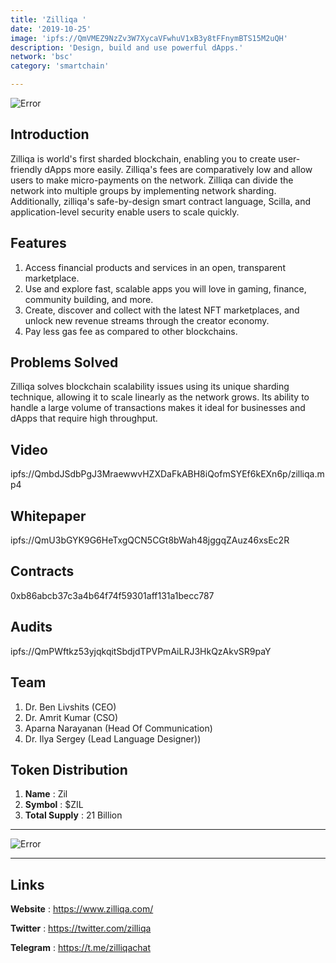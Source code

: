```yaml
---
title: 'Zilliqa '
date: '2019-10-25'
image: 'ipfs://QmVMEZ9NzZv3W7XycaVFwhuV1xB3y8tFFnymBTS15M2uQH'
description: 'Design, build and use powerful dApps.'
network: 'bsc'
category: 'smartchain'

---
```


![Error](ipfs://QmSFoGduAK17gCkHN78hC28m4pMLDpQcxdu3NvVdUapCaC)

## Introduction

Zilliqa is world's first sharded blockchain, enabling you to create user-friendly dApps more easily. Zilliqa's fees are comparatively low and allow users to make micro-payments on the network. Zilliqa can divide the network into multiple groups by implementing network sharding. Additionally, zilliqa's safe-by-design smart contract language, Scilla, and application-level security enable  users to scale quickly.


## Features

1. Access financial products and services in an open, transparent marketplace.
2. Use and explore fast, scalable apps you will love in gaming, finance, community building, and more.
3. Create, discover and collect with the latest NFT marketplaces, and unlock new revenue streams through the creator economy.
4. Pay less gas fee as compared to other blockchains.

## Problems Solved

Zilliqa solves blockchain scalability issues using its unique sharding technique, allowing it to scale linearly as the network grows. Its ability to handle a large volume of transactions makes it ideal for businesses and dApps that require high throughput.

## Video

ipfs://QmbdJSdbPgJ3MraewwvHZXDaFkABH8iQofmSYEf6kEXn6p/zilliqa.mp4

## Whitepaper

ipfs://QmU3bGYK9G6HeTxgQCN5CGt8bWah48jggqZAuz46xsEc2R

## Contracts

0xb86abcb37c3a4b64f74f59301aff131a1becc787

## Audits

ipfs://QmPWftkz53yjqkqitSbdjdTPVPmAiLRJ3HkQzAkvSR9paY


## Team

1. Dr. Ben Livshits (CEO)
2. Dr. Amrit Kumar (CSO)
3. Aparna Narayanan (Head Of Communication)
4. Dr. Ilya Sergey (Lead Language Designer))



## Token Distribution

1. **Name** : Zil
2. **Symbol** : $ZIL
3. **Total Supply** : 21 Billion

---

![Error](ipfs://QmUdeGpQDuw7AYT2aKgdsQZ9mVLqR2TQp5b9ULpFGxa27M)


---

## Links

**Website** : <https://www.zilliqa.com/>

**Twitter** : <https://twitter.com/zilliqa>

**Telegram** : <https://t.me/zilliqachat>
